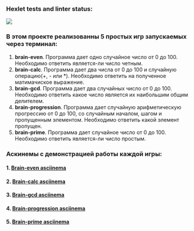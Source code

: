 ### Hexlet tests and linter status:
<a href="https://codeclimate.com/github/No1AskedMe/frontend-project-44/maintainability"><img src="https://api.codeclimate.com/v1/badges/4af9644582b0f7aa249a/maintainability" /></a>

### В этом проекте реализованны 5 простых игр запускаемых через терминал:
1. **brain-even**. Программа дает одно случайное число от 0 до 100. Необходимо ответить является-ли число четным.
2. **brain-calc**. Программа дает два числа от 0 до 100 и случайную операцию(+, - или *). Необходимо ответить на
   полученное матимачиское выражение.
3. **brain-gcd**. Программа дает два случайных число от 0 до 100. Необходимо ответить какое число является их наибольшим
   общим делителем.
4. **brain-progression**. Программа дает случайную арифметическую прогрессию от 0 до 100, со случайным началом, шагом и
   пропущенным элементом. Необходимо ответить какой элемент пропущен.
5. **brain-prime**. Программа дает случайное число от 0 до 100. Необходимо ответить является-ли число простым.
### Аскинемы с демонстрацией работы каждой игры:
#### 1. [Brain-even asciinema](https://asciinema.org/a/O3ilmMRdAp28Zk5ZKHimE3Nan)
#### 2. [Brain-calc asciinema](https://asciinema.org/a/YeaFPcxbKJ9rU4wCDTGRcKKYt)
#### 3. [Brain-gcd asciinema](https://asciinema.org/a/QIK1r5c28EITHIzKokP8fj1rj)
#### 4. [Brain-progression asciinema](https://asciinema.org/a/PGcqjij3NHb2Li7ugkQXoJ9fh)
#### 5. [Brain-prime asciinema](https://asciinema.org/a/aOsFWQnkyxJAX5KiipQOMVY0r)
